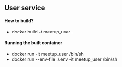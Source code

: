 ## User service

#### How to build?
 - docker build -t meetup_user .

#### Running the built container
 - docker run -it meetup_user /bin/sh
 - docker run --env-file ./.env -it meetup_user /bin/sh
